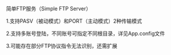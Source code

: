 简单FTP服务（Simple FTP Server）

1.支持PASV（被动模式）和PORT（主动模式）2种传输模式

2.支持多账号登陆，不同账号可指定不同根目录，详见App.config文件

3.可能存在部分FTP协议指令无法识别，还需扩展
